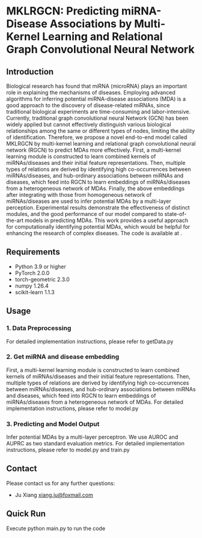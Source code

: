 # MKLRGCN: Predicting miRNA-Disease Associations by Multi-Kernel Learning and Relational Graph Convolutional Neural Network
## Introduction
Biological research has found that miRNA (microRNA) plays an important role in explaining the mechanisms of diseases. Employing advanced algorithms for inferring potential miRNA-disease associations (MDA) is a good approach to the discovery of disease-related miRNAs, since traditional biological experiments are time-consuming and labor-intensive. Currently, traditional graph convolutional neural Network (GCN) has been widely applied but cannot effectively distinguish various biological relationships among the same or different types of nodes, limiting the ability of identification. Therefore, we propose a novel end-to-end model called MKLRGCN by multi-kernel learning and relational graph convolutional neural network (RGCN) to predict MDAs more effectively. First, a multi-kernel learning module is constructed to learn combined kernels of miRNAs/diseases and their initial feature representations. Then, multiple types of relations are derived by identifying high co-occurrences between miRNAs/diseases, and hub-ordinary associations between miRNAs and diseases, which feed into RGCN to learn embeddings of miRNAs/diseases from a heterogeneous network of MDAs. Finally, the above embeddings after integrating with those from homogeneous network of miRNAs/diseases are used to infer potential MDAs by a multi-layer perception. Experimental results demonstrate the effectiveness of distinct modules, and the good performance of our model compared to state-of-the-art models in predicting MDAs. This work provides a useful approach for computationally identifying potential MDAs, which would be helpful for enhancing the research of complex diseases. The code is available at .
## Requirements
  * Python 3.9 or higher
  * PyTorch 2.0.0 
  * torch-geometric 2.3.0
  * numpy 1.26.4
  * scikit-learn 1.1.3
## Usage 
### 1. Data Preprocessing 
For detailed implementation instructions, please refer to getData.py 
### 2. Get miRNA and disease embedding 
First, a multi-kernel learning module is constructed to learn combined kernels of miRNAs/diseases and their initial feature representations. Then, multiple types of relations are derived by identifying high co-occurrences between miRNAs/diseases, and hub-ordinary associations between miRNAs and diseases, which feed into RGCN to learn embeddings of miRNAs/diseases from a heterogeneous network of MDAs. For detailed implementation instructions, please refer to model.py 
### 3. Predicting and Model Output 
Infer potential MDAs by a multi-layer perceptron. We use AUROC and AUPRC as two standard evaluation metrics. For detailed implementation instructions, please refer to model.py and train.py
## Contact
Please contact us for any further questions:
* Ju Xiang xiang.ju@foxmail.com
## Quick Run
Execute python main.py to run the code

    


